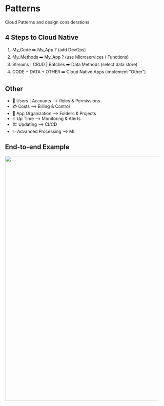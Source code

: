 # Patterns

Cloud Patterns and design considerations

## 4 Steps to Cloud Native
1. My_Code ➡️ My_App ? (add DevOps)
2. My_Methods ➡️ My_App ? (use Microservices / Functions)
3. Streams | CRUD | Batches ➡️ Data Methods (select data store)
4. CODE + DATA + OTHER ➡️ Cloud Native Apps (implement "Other")

## Other

- 🔐 Users | Accounts --> Roles & Permissions
- 💳 Costs --> Billing & Control
- 📁 App Organization --> Folders & Projects
- 🔥 Up Time --> Monitoring & Alerts
- 🏗️ Updating --> CI/CD
- ✨ Advanced Processing --> ML


## End-to-end Example

<img src="https://github.com/lynnlangit/learning-cloud/blob/master/patterns/images/modern-cloud-arch.png" width=800>
